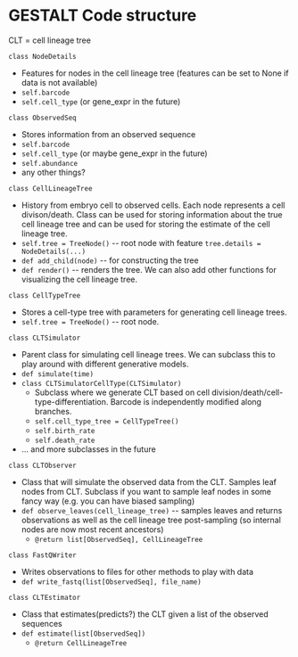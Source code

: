 # GESTALT Code structure

CLT = cell lineage tree

`class NodeDetails`
* Features for nodes in the cell lineage tree (features can be set to None if data is not available)
* `self.barcode`
* `self.cell_type` (or gene_expr in the future)

`class ObservedSeq`
* Stores information from an observed sequence
* `self.barcode`
* `self.cell_type` (or maybe gene_expr in the future)
* `self.abundance`
* any other things?

`class CellLineageTree`
* History from embryo cell to observed cells. Each node represents a cell divison/death. Class can be used for storing information about the true cell lineage tree and can be used for storing the estimate of the cell lineage tree.
* `self.tree = TreeNode()` -- root node with feature `tree.details = NodeDetails(...)`
* `def add_child(node)` -- for constructing the tree
* `def render()` -- renders the tree. We can also add other functions for visualizing the cell lineage tree.

`class CellTypeTree`
* Stores a cell-type tree with parameters for generating cell lineage trees.
* `self.tree = TreeNode()` -- root node.

`class CLTSimulator`
* Parent class for simulating cell lineage trees. We can subclass this to play around with different generative models.
* `def simulate(time)`
* `class CLTSimulatorCellType(CLTSimulator)`
  * Subclass where we generate CLT based on cell division/death/cell-type-differentiation. Barcode is independently modified along branches.
  * `self.cell_type_tree = CellTypeTree()`
  * `self.birth_rate`
  * `self.death_rate`
* ... and more subclasses in the future

`class CLTObserver`
* Class that will simulate the observed data from the CLT. Samples leaf nodes from CLT. Subclass if you want to sample leaf nodes in some fancy way (e.g. you can have biased sampling)
* `def observe_leaves(cell_lineage_tree)` -- samples leaves and returns observations as well as the cell lineage tree post-sampling (so internal nodes are now most recent ancestors)
  * `@return list[ObservedSeq], CellLineageTree`

`class FastQWriter`
* Writes observations to files for other methods to play with data
* `def write_fastq(list[ObservedSeq], file_name)`

`class CLTEstimator`
* Class that estimates(predicts?) the CLT given a list of the observed sequences
* `def estimate(list[ObservedSeq])`
  * `@return CellLineageTree`
